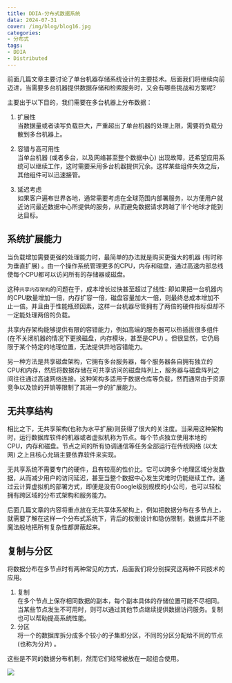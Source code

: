 ```yaml
---
title: DDIA-分布式数据系统
data: 2024-07-31
cover: /img/blog/blog16.jpg
categories:
- 分布式
tags:
- DDIA
- Distributed
---
```


前面几篇文章主要讨论了单台机器存储系统设计的主要技术。后面我们将继续向前迈进，当需要多台机器提供数据存储和检索服务时，又会有哪些挑战和方案呢?

<!--more-->

主要出于以下目的，我们需要在多台机器上分布数据：

1.  扩展性\
    当数据量或者读写负载巨大，严重超出了单台机器的处理上限，需要将负载分散到多台机器上。

2. 容错与高可用性\
    当单台机器 (或者多台，以及网络甚至整个数据中心) 出现故障，还希望应用系统可以继续工作，这时需要采用多台机器提供冗余。这样某些组件失效之后，其他组件可以迅速接管。

3.  延迟考虑\
    如果客户遍布世界各地，通常需要考虑在全球范围内部署服务，以方便用户就近访问最近数据中心所提供的服务，从而避免数据请求跨越了半个地球才能到达目标。

## 系统扩展能力

当负载增加需要更强的处理能力时，最简单的办法就是购买更强大的机器 (有时称为垂直扩展) 。由一个操作系统管理更多的CPU，内存和磁盘，通过高速内部总线使每个CPU都可以访问所有的存储器或磁盘。

这种`共享内存架构`的问题在于，成本增长过快甚至超过了线性: 即如果把一台机器内的CPU数量增加一倍，内存扩容一倍，磁盘容量加大一倍，则最终总成本增加不止一倍。并且由于性能瓶颈因素，这样一台机器尽管拥有了两倍的硬件指标但却不一定能处理两倍的负载。

共享内存架构能够提供有限的容错能力，例如高端的服务器可以热插拔很多组件 (在不关闭机器的情况下更换磁盘，内存模块，甚至是CPU) 。但很显然，它仍局限于某个特定的地理位置，无法提供异地容错能力。

另一种方法是共享磁盘架构，它拥有多台服务器，每个服务器各自拥有独立的CPU和内存，然后将数据存储在可共享访问的磁盘阵列上，服务器与磁盘阵列之间往往通过高速网络连接。这种架构多适用于数据仓库等负载，然而通常由于资源竞争以及锁的开销等限制了其进一步的扩展能力。

## 无共享结构
相比之下，无共享架构(也称为水平扩展)则获得了很大的关注度。当采用这种架构时，运行数据库软件的机器或者虚拟机称为节点。每个节点独立使用本地的CPU，内存和磁盘。节点之间的所有协调通信等任务全部运行在传统网络 (以太网) 之上且核心允辑主要依靠软件来实现。

无共享系统不需要专门的硬件，且有较高的性价比。它可以跨多个地理区域分发数据，从而减少用户的访问延迟，甚至当整个数据中心发生灾难时仍能继续工作。通过云计算虚拟机的部署方式，即便是没有Google级别规模的小公司，也可以轻松拥有跨区域的分布式架构和服务能力。

后面几篇文章的内容将重点放在无共享体系架构上，例如把数据分布在多节点上，就需要了解在这样一个分布式系统下，背后的权衡设计和隐仿限制，数据库并不能魔法般地把所有复杂性都屏蔽起来。

## 复制与分区

将数据分布在多节点时有两种常见的方式，后面我们将分别探究这两种不同技术的应用。

1.  复制\
    在多个节点上保存相同数据的副本，每个副本具体的存储位置可能不尽相同。当某些节点发生不可用时，则可以通过其他节点继续提供数据访问服务。复制也可以帮助提高系统性能。
2.  分区\
    将一个的数据库拆分成多个较小的子集即分区，不同的分区分配给不同的节点(也称为分片) 。

这些是不同的数据分布机制，然而它们经常被放在一起组合使用。

![](../../img/blogs/DDIA/四/5.png)